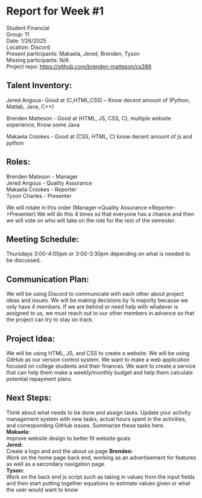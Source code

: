 # Report for Week #1

Student Financial  
Group: 11  
Date: 1/26/2025  
Location: Discord  
Present participants: Makaela, Jered, Brenden, Tyson   
Missing participants: N/A  
Project repo: https://github.com/brenden-matteson/cs386  

## Talent Inventory:  
Jered Angous- Good at (C,HTML,CSS) – Know decent amount of (Python, Matlab, Java, C++) 

Brenden Matteson - Good at (HTML, JS, CSS, C), multiple website experience, Know some Java  

Makaela Crookes - Good at (CSS, HTML, C) know decent amount of js and python  


## Roles:  
Brenden Mateson - Manager  
Jered Angous - Quality Assurance  
Makaela Crookes - Reporter  
Tyson Charles - Presenter  

We will rotate in this order (Manager->Quality Assurance->Reporter->Presenter)
We will do this 4 times so that everyone has a chance and then we will vote on who will take on the role for the rest of the semester.

## Meeting Schedule:
Thursdays 3:00-4:00pm or 3:00-3:30pm depending on what is needed to be discussed.

## Communication Plan: 
We will be using Discord to communicate with each other about project ideas and issues. We will be making decisions by ¾ majority because we only have 4 members. If we are behind or need help with whatever is assigned to us, we must reach out to our other members in advance so that the project can try to stay on track. 

## Project Idea:
We will be using HTML, JS, and CSS to create a website. We will be using GitHub as our version control system. We want to make a web application focused on college students and their finances. We want to create a service that can help them make a weekly/monthly budget and help them calculate potential repayment plans. 


## Next Steps:
Think about what needs to be done and assign tasks. Update your activity management system with new tasks, actual hours spent in the activities, and corresponding GitHub issues.  Summarize these tasks here.  
**Makaela:**  
Improve website design to better fit website goals  
**Jered:**  
Create a logo and and the about us page
**Brenden:**  
Work on the home page back end, working as an advertisement for features as well as a secondary navigation page.   
**Tyson:**  
Work on the back end js script such as taking in values from the input fields and then start putting together equations to estimate values given or what the user would want to know


